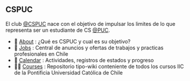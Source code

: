 ## CSPUC

El club [@CSPUC](https://github.com/cspuc) nace con el objetivo de impulsar los limites de lo que representa ser un estudiante de CS [@PUC](https://www.uc.cl/).

- 🌱 [About](https://github.com/cspuc/about) :  ¿Qué es CSPUC y cual es su objetivo?
- 💼 [Jobs](jobs) : Central de anuncios y ofertas de trabajos y practicas profesionales en Chile
- 📅 [Calendar](calendar) : Actividades, registros de estados y progreso
- 👨‍🏫️ [Courses](courses) : Repositorio tipo-wiki conteniente de todos los cursos IIC de la Pontificia Universidad Católica de Chile
